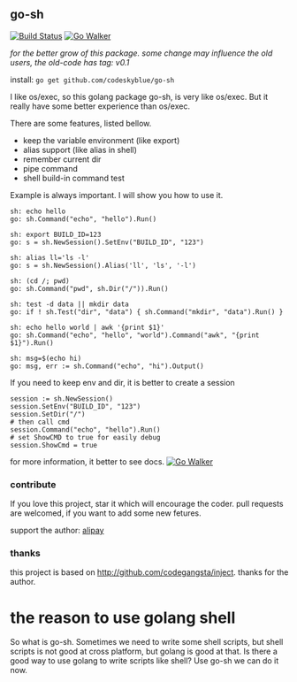 ## go-sh
[![Build Status](https://drone.io/github.com/codeskyblue/go-sh/status.png)](https://drone.io/github.com/shxsun/go-sh/latest)
[![Go Walker](http://gowalker.org/api/v1/badge)](http://gowalker.org/github.com/codeskyblue/go-sh)

*for the better grow of this package. some change may influence the old users, the old-code has tag: v0.1*

install: `go get github.com/codeskyblue/go-sh`

I like os/exec, so this golang package go-sh, is very like os/exec. But it really have some better experience than os/exec.

There are some features, listed bellow.

* keep the variable environment (like export)
* alias support (like alias in shell)
* remember current dir
* pipe command
* shell build-in command test

Example is always important. I will show you how to use it.

	sh: echo hello
	go: sh.Command("echo", "hello").Run()

	sh: export BUILD_ID=123
	go: s = sh.NewSession().SetEnv("BUILD_ID", "123")

	sh: alias ll='ls -l'
	go: s = sh.NewSession().Alias('ll', 'ls', '-l')

	sh: (cd /; pwd)
	go: sh.Command("pwd", sh.Dir("/")).Run()

	sh: test -d data || mkdir data
	go: if ! sh.Test("dir", "data") { sh.Command("mkdir", "data").Run() }
	
	sh: echo hello world | awk '{print $1}'
	go: sh.Command("echo", "hello", "world").Command("awk", "{print $1}").Run()

	sh: msg=$(echo hi)
	go: msg, err := sh.Command("echo", "hi").Output()

If you need to keep env and dir, it is better to create a session

	session := sh.NewSession()
	session.SetEnv("BUILD_ID", "123")
	session.SetDir("/")
	# then call cmd
	session.Command("echo", "hello").Run()
	# set ShowCMD to true for easily debug
	session.ShowCmd = true

for more information, it better to see docs.
[![Go Walker](http://gowalker.org/api/v1/badge)](http://gowalker.org/github.com/shxsun/go-sh)

### contribute
If you love this project, star it which will encourage the coder. pull requests are welcomed, if you want to add some new fetures.

support the author: [alipay](https://me.alipay.com/goskyblue)

### thanks
this project is based on <http://github.com/codegangsta/inject>. thanks for the author.

# the reason to use golang shell
So what is go-sh. Sometimes we need to write some shell scripts, but shell scripts is not good at cross platform, but golang is good at that. Is there a good way to use golang to write scripts like shell? Use go-sh we can do it now.
